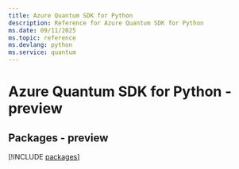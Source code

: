 ```yaml
---
title: Azure Quantum SDK for Python
description: Reference for Azure Quantum SDK for Python
ms.date: 09/11/2025
ms.topic: reference
ms.devlang: python
ms.service: quantum
---
```

# Azure Quantum SDK for Python - preview
## Packages - preview
[!INCLUDE [packages](quantum-index.md)]